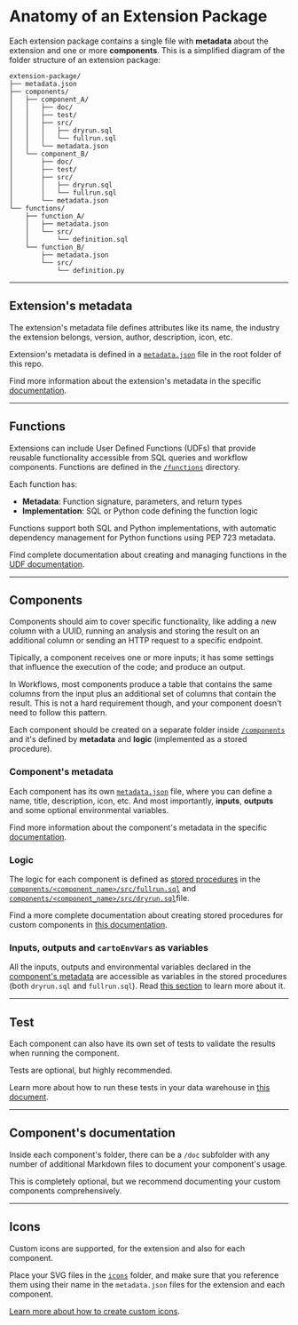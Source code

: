 # Anatomy of an Extension Package

Each extension package contains a single file with **metadata** about the extension and one or more **components**.
This is a simplified diagram of the folder structure of an extension package:

```
extension-package/
├── metadata.json
├── components/
│   ├── component_A/
│   │   ├── doc/
│   │   ├── test/
│   │   ├── src/
│   │   │   ├── dryrun.sql
│   │   │   └── fullrun.sql
│   │   └── metadata.json
│   └── component_B/
│       ├── doc/
│       ├── test/
│       ├── src/
│       │   ├── dryrun.sql
│       │   └── fullrun.sql
│       └── metadata.json
└── functions/
    ├── function_A/
    │   ├── metadata.json
    │   └── src/
    │       └── definition.sql
    └── function_B/
        ├── metadata.json
        └── src/
            └── definition.py
```

---

## Extension's metadata

The extension's metadata file defines attributes like its name, the industry the extension belongs, version, author, description, icon, etc.

Extension's metadata is defined in a [`metadata.json`](../metadata.json) file in the root folder of this repo.

Find more information about the extension's metadata in the specific [documentation](./extension_metadata.md).

---

## Functions

Extensions can include User Defined Functions (UDFs) that provide reusable functionality accessible from SQL queries and workflow components. Functions are defined in the [`/functions`](../functions/) directory.

Each function has:
- **Metadata**: Function signature, parameters, and return types
- **Implementation**: SQL or Python code defining the function logic

Functions support both SQL and Python implementations, with automatic dependency management for Python functions using PEP 723 metadata.

Find complete documentation about creating and managing functions in the [UDF documentation](./user_defined_functions.md).

---

## Components

Components should aim to cover specific functionality, like adding a new column with a UUID, running an analysis and storing the result on an additional column or sending an HTTP request to a specific endpoint.

Tipically, a component receives one or more inputs; it has some settings that influence the execution of the code; and produce an output.

In Workflows, most components produce a table that contains the same columns from the input plus an additional set of columns that contain the result. This is not a hard requirement though, and your component doesn't need to follow this pattern.

Each component should be created on a separate folder inside [`/components`](../components/) and it's defined by **metadata** and **logic** (implemented as a stored procedure).

### Component's metadata

Each component has its own [`metadata.json`](../components/template/metadata.json) file, where you can define a name, title, description, icon, etc. And most importantly, **inputs**, **outputs** and some optional environmental variables.

Find more information about the component's metadata in the specific [documentation](./component_metadata.md).

### Logic

The logic for each component is defined as [stored procedures](procedure.md) in the [`components/<component_name>/src/fullrun.sql`](../components/template/src/fullrun.sql) and [`components/<component_name>/src/dryrun.sql`](../components/template/src/dryrun.sql)file.

Find a more complete documentation about creating stored procedures for custom components in [this documentation](./procedure.md).

### Inputs, outputs and `cartoEnvVars` as variables

All the inputs, outputs and environmental variables declared in the [component's metadata](../components/template/metadata.json) are accessible as variables in the stored procedures (both `dryrun.sql` and `fullrun.sql`). Read [this section](procedure.md#variables) to learn more about it.

---

## Test

Each component can also have its own set of tests to validate the results when running the component.

Tests are optional, but highly recommended.

Learn more about how to run these tests in your data warehouse in [this document](./running-tests.md).

---

## Component's documentation

Inside each component's folder, there can be a `/doc` subfolder with any number of additional Markdown files to document your component's usage.

This is completely optional, but we recommend documenting your custom components comprehensively.

---

## Icons

Custom icons are supported, for the extension and also for each component.

Place your SVG files in the [`icons`](../icons/) folder, and make sure that you reference them using their name in the `metadata.json` files for the extension and each component.

[Learn more about how to create custom icons](./icons.md).
